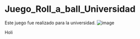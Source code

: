 # Juego_Roll_a_ball_Universidad
Este juego fue realizado para la universidad.
![image](https://user-images.githubusercontent.com/84557732/206892008-2163975c-8ff8-40a6-8062-ddb1624f5188.png)
<html7>
  <p>Holi</p>
</html10>
